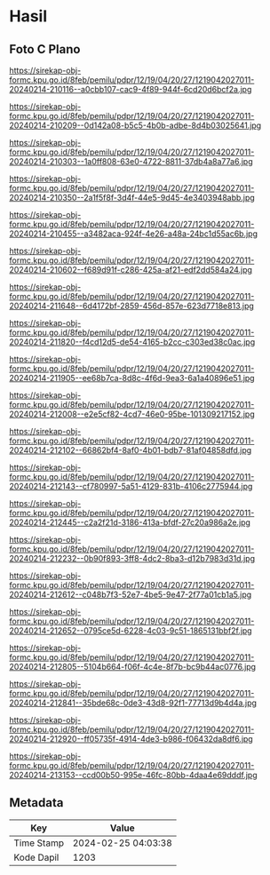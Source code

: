 # Hasil

## Foto C Plano

https://sirekap-obj-formc.kpu.go.id/8feb/pemilu/pdpr/12/19/04/20/27/1219042027011-20240214-210116--a0cbb107-cac9-4f89-944f-6cd20d6bcf2a.jpg

https://sirekap-obj-formc.kpu.go.id/8feb/pemilu/pdpr/12/19/04/20/27/1219042027011-20240214-210209--0d142a08-b5c5-4b0b-adbe-8d4b03025641.jpg

https://sirekap-obj-formc.kpu.go.id/8feb/pemilu/pdpr/12/19/04/20/27/1219042027011-20240214-210303--1a0ff808-63e0-4722-8811-37db4a8a77a6.jpg

https://sirekap-obj-formc.kpu.go.id/8feb/pemilu/pdpr/12/19/04/20/27/1219042027011-20240214-210350--2a1f5f8f-3d4f-44e5-9d45-4e3403948abb.jpg

https://sirekap-obj-formc.kpu.go.id/8feb/pemilu/pdpr/12/19/04/20/27/1219042027011-20240214-210455--a3482aca-924f-4e26-a48a-24bc1d55ac6b.jpg

https://sirekap-obj-formc.kpu.go.id/8feb/pemilu/pdpr/12/19/04/20/27/1219042027011-20240214-210602--f689d91f-c286-425a-af21-edf2dd584a24.jpg

https://sirekap-obj-formc.kpu.go.id/8feb/pemilu/pdpr/12/19/04/20/27/1219042027011-20240214-211648--6d4172bf-2859-456d-857e-623d7718e813.jpg

https://sirekap-obj-formc.kpu.go.id/8feb/pemilu/pdpr/12/19/04/20/27/1219042027011-20240214-211820--f4cd12d5-de54-4165-b2cc-c303ed38c0ac.jpg

https://sirekap-obj-formc.kpu.go.id/8feb/pemilu/pdpr/12/19/04/20/27/1219042027011-20240214-211905--ee68b7ca-8d8c-4f6d-9ea3-6a1a40896e51.jpg

https://sirekap-obj-formc.kpu.go.id/8feb/pemilu/pdpr/12/19/04/20/27/1219042027011-20240214-212008--e2e5cf82-4cd7-46e0-95be-101309217152.jpg

https://sirekap-obj-formc.kpu.go.id/8feb/pemilu/pdpr/12/19/04/20/27/1219042027011-20240214-212102--66862bf4-8af0-4b01-bdb7-81af04858dfd.jpg

https://sirekap-obj-formc.kpu.go.id/8feb/pemilu/pdpr/12/19/04/20/27/1219042027011-20240214-212143--cf780997-5a51-4129-831b-4106c2775944.jpg

https://sirekap-obj-formc.kpu.go.id/8feb/pemilu/pdpr/12/19/04/20/27/1219042027011-20240214-212445--c2a2f21d-3186-413a-bfdf-27c20a986a2e.jpg

https://sirekap-obj-formc.kpu.go.id/8feb/pemilu/pdpr/12/19/04/20/27/1219042027011-20240214-212232--0b90f893-3ff8-4dc2-8ba3-d12b7983d31d.jpg

https://sirekap-obj-formc.kpu.go.id/8feb/pemilu/pdpr/12/19/04/20/27/1219042027011-20240214-212612--c048b7f3-52e7-4be5-9e47-2f77a01cb1a5.jpg

https://sirekap-obj-formc.kpu.go.id/8feb/pemilu/pdpr/12/19/04/20/27/1219042027011-20240214-212652--0795ce5d-6228-4c03-9c51-1865131bbf2f.jpg

https://sirekap-obj-formc.kpu.go.id/8feb/pemilu/pdpr/12/19/04/20/27/1219042027011-20240214-212805--5104b664-f06f-4c4e-8f7b-bc9b44ac0776.jpg

https://sirekap-obj-formc.kpu.go.id/8feb/pemilu/pdpr/12/19/04/20/27/1219042027011-20240214-212841--35bde68c-0de3-43d8-92f1-77713d9b4d4a.jpg

https://sirekap-obj-formc.kpu.go.id/8feb/pemilu/pdpr/12/19/04/20/27/1219042027011-20240214-212920--ff05735f-4914-4de3-b986-f06432da8df6.jpg

https://sirekap-obj-formc.kpu.go.id/8feb/pemilu/pdpr/12/19/04/20/27/1219042027011-20240214-213153--ccd00b50-995e-46fc-80bb-4daa4e69dddf.jpg


## Metadata

| Key        | Value               |
| ---------- | ------------------- |
| Time Stamp | 2024-02-25 04:03:38 |
| Kode Dapil | 1203                |



